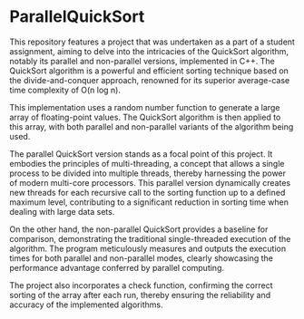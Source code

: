 # ParallelQuickSort

This repository features a project that was undertaken as a part of a student assignment, aiming to delve into the intricacies of the QuickSort algorithm, notably its parallel and non-parallel versions, implemented in C++. The QuickSort algorithm is a powerful and efficient sorting technique based on the divide-and-conquer approach, renowned for its superior average-case time complexity of O(n log n).

This implementation uses a random number function to generate a large array of floating-point values. The QuickSort algorithm is then applied to this array, with both parallel and non-parallel variants of the algorithm being used.

The parallel QuickSort version stands as a focal point of this project. It embodies the principles of multi-threading, a concept that allows a single process to be divided into multiple threads, thereby harnessing the power of modern multi-core processors. This parallel version dynamically creates new threads for each recursive call to the sorting function up to a defined maximum level, contributing to a significant reduction in sorting time when dealing with large data sets.

On the other hand, the non-parallel QuickSort provides a baseline for comparison, demonstrating the traditional single-threaded execution of the algorithm. The program meticulously measures and outputs the execution times for both parallel and non-parallel modes, clearly showcasing the performance advantage conferred by parallel computing.

The project also incorporates a check function, confirming the correct sorting of the array after each run, thereby ensuring the reliability and accuracy of the implemented algorithms.
